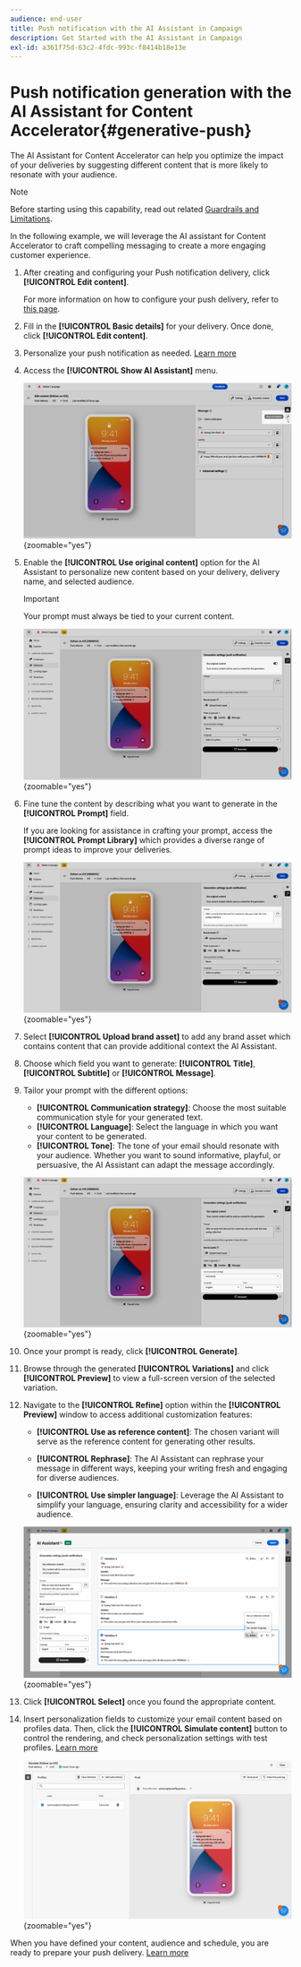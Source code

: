 ```yaml
---
audience: end-user
title: Push notification with the AI Assistant in Campaign
description: Get Started with the AI Assistant in Campaign
exl-id: a361f75d-63c2-4fdc-993c-f8414b18e13e
---
```

# Push notification generation with the AI Assistant for Content Accelerator{#generative-push}

The AI Assistant for Content Accelerator can help you optimize the impact of your deliveries by suggesting different content that is more likely to resonate with your audience.

>[!NOTE]
>
>Before starting using this capability, read out related [Guardrails and Limitations](generative-gs.md#generative-guardrails).

In the following example, we will leverage the AI assistant for Content Accelerator to craft compelling messaging to create a more engaging customer experience.

1. After creating and configuring your Push notification delivery, click **[!UICONTROL Edit content]**.

    For more information on how to configure your push delivery, refer to [this page](../push/create-push.md).

1. Fill in the **[!UICONTROL Basic details]** for your delivery. Once done, click **[!UICONTROL Edit content]**.

1. Personalize your push notification as needed. [Learn more](../push/content-push.md)

1. Access the **[!UICONTROL Show AI Assistant]** menu.

    ![](assets/push-genai-1.png){zoomable="yes"}

1. Enable the **[!UICONTROL Use original content]** option for the AI Assistant to personalize new content based on your delivery, delivery name, and selected audience.

    >[!IMPORTANT]
    >
    > Your prompt must always be tied to your current content.

    ![](assets/push-genai-3.png){zoomable="yes"}

1. Fine tune the content by describing what you want to generate in the **[!UICONTROL Prompt]** field. 

    If you are looking for assistance in crafting your prompt, access the **[!UICONTROL Prompt Library]** which provides a diverse range of prompt ideas to improve your deliveries.
    
    ![](assets/push-genai-2.png){zoomable="yes"}

1. Select **[!UICONTROL Upload brand asset]** to add any brand asset which contains content that can provide additional context the AI Assistant.

1. Choose which field you want to generate: **[!UICONTROL Title]**, **[!UICONTROL Subtitle]** or **[!UICONTROL Message]**.

1. Tailor your prompt with the different options:

    * **[!UICONTROL Communication strategy]**: Choose the most suitable communication style for your generated text.
    * **[!UICONTROL Language]**: Select the language in which you want your content to be generated.
    * **[!UICONTROL Tone]**: The tone of your email should resonate with your audience. Whether you want to sound informative, playful, or persuasive, the AI Assistant can adapt the message accordingly.

    ![](assets/push-genai-4.png){zoomable="yes"}  

1. Once your prompt is ready, click **[!UICONTROL Generate]**.

1. Browse through the generated **[!UICONTROL Variations]** and click **[!UICONTROL Preview]** to view a full-screen version of the selected variation.

1. Navigate to the **[!UICONTROL Refine]** option within the **[!UICONTROL Preview]** window to access additional customization features:

    * **[!UICONTROL Use as reference content]**: The chosen variant will serve as the reference content for generating other results.

    * **[!UICONTROL Rephrase]**: The AI Assistant can rephrase your message in different ways, keeping your writing fresh and engaging for diverse audiences.

    * **[!UICONTROL Use simpler language]**: Leverage the AI Assistant to simplify your language, ensuring clarity and accessibility for a wider audience.

    ![](assets/push-genai-5.png){zoomable="yes"}

1. Click **[!UICONTROL Select]** once you found the appropriate content.

1. Insert personalization fields to customize your email content based on profiles data. Then, click the **[!UICONTROL Simulate content]** button to control the rendering, and check personalization settings with test profiles. [Learn more](../preview-test/preview-content.md)

    ![](assets/push-genai-6.png){zoomable="yes"}

When you have defined your content, audience and schedule, you are ready to prepare your push delivery. [Learn more](../monitor/prepare-send.md)

